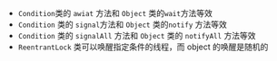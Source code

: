 - `Condition`类的  `awiat` 方法和 `Object` 类的`wait`方法等效
- `Condition` 类的 `signal`方法和 `Object` 类的`notify` 方法等效
- `Condition` 类的 `signalAll` 方法和 `Object` 类的 `notifyAll` 方法等效
- `ReentrantLock` 类可以唤醒指定条件的线程，而 object 的唤醒是随机的



